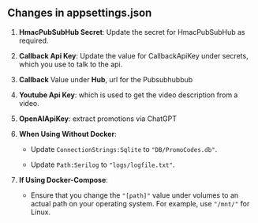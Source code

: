 ## Changes in appsettings.json

1. **HmacPubSubHub Secret**: Update the secret for HmacPubSubHub as required.

2. **Callback Api Key**: Update the value for CallbackApiKey under secrets, which you use to talk to the api. 

3. **Callback** Value under **Hub**, url for the Pubsubhubbub
4. **Youtube Api Key**: which is used to get the video description from a video.
5. **OpenAIApiKey**: extract promotions via ChatGPT
6. **When Using Without Docker**:

   - Update `ConnectionStrings:Sqlite` to `"DB/PromoCodes.db"`.

   - Update `Path:Serilog` to `"logs/logfile.txt"`.

7. **If Using Docker-Compose**:

   - Ensure that you change the `"[path]"` value under volumes to an actual path on your operating system. For example, use `"/mnt/"` for Linux.
